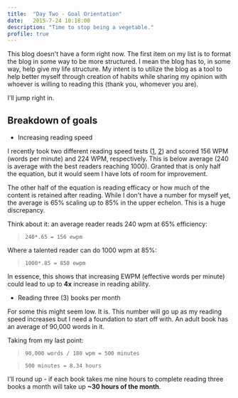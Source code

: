```yaml
---
title:  "Day Two - Goal Orientation"
date:   2015-7-24 10:18:00
description: "Time to stop being a vegetable."
profile: true
---
```


This blog doesn't have a form right now. The first item on my list is to format the blog in some way to be more structured. I mean the blog has to, in some way, help give my life structure. My intent is to utilize the blog as a tool to help better myself through creation of habits while sharing my opinion with whoever is willing to reading this (thank you, whomever you are).

I'll jump right in. 

## Breakdown of goals

+ Increasing reading speed

I recently took two different reading speed tests ([1](http://www.readingsoft.com/), [2](http://www.staples.com/sbd/cre/marketing/technology-research-centers/ereaders/speed-reader/)) and scored 156 WPM (words per minute) and 224 WPM, respectively. This is below average (240 is average with the best readers reaching 1000). Granted that is only half the equation, but it would seem I have lots of room for improvement.

The other half of the equation is reading efficacy or how much of the content is retained after reading. While I don't have a number for myself yet, the average is 65% scaling up to 85% in the upper echelon. This is a huge discrepancy. 

Think about it: an average reader reads 240 wpm at 65% efficiency:
 >`240*.65 = 156 ewpm`

 Where a talented reader can do 1000 wpm at 85%:
 >`1000*.85 = 850 ewpm` 

 In essence, this shows that increasing EWPM (effective words per minute) could lead to up to **4x** increase in reading ability.

+ Reading three (3) books per month

For some this might seem low. It is. This number will go up as my reading speed increases but I need a foundation to start off with. An adult book has an average of 90,000 words in it. 

Taking from my last point: 
>`90,000 words / 180 wpm = 500 minutes`

>`500 minutes = 8.34 hours`

I'll round up - if each book takes me nine hours to complete reading three books a month will take up **~30 hours of the month**.